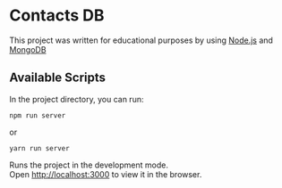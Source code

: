 # Contacts DB
This project was written for educational purposes by using [Node.js](https://nodejs.org/en/) and [MongoDB](https://www.mongodb.com)

## Available Scripts
In the project directory, you can run:

```
npm run server
```

or

```
yarn run server
```

Runs the project in the development mode. <br/> Open [http://localhost:3000](http://localhost:3000) to view it in the browser.
